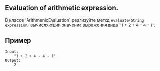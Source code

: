 ## Evaluation of arithmetic expression.

В классе 'ArithmenicEvaluation' реализуйте метод `evaluate(String
expression)` вычисляющий значение выражения вида "1 + 2 + 4 - 4 - 1".

## Пример

    Input:
        "1 + 2 + 4 - 4 - 1"
    Output:
        2

